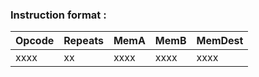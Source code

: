 
### Instruction format :

|  Opcode  | Repeats   |  MemA  |  MemB  |  MemDest  |  
| -------- | --------- | ------ | ------ | --------- |
|  xxxx    |    xx     |  xxxx  |  xxxx  |   xxxx    |  






